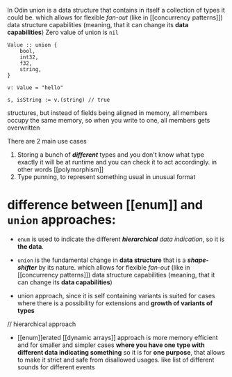 In Odin union is a data structure that contains in itself a collection of types it could be.
which allows for flexible *fan-out* (like in [[concurrency patterns]]) data structure capabilities (meaning, that it can change its **data capabilities**)
Zero value of union is `nil`
```odin
Value :: union {
	bool,
	int32,
	f32,
	string,
}

v: Value = "hello"

s, isString := v.(string) // true
```


structures, but instead of fields being aligned in memory, all members occupy the same memory, so when you write to one, all members gets overwritten


There are 2 main use cases
1. Storing a bunch of ***different*** types and you don't know what type exactly it will be at runtime and you can check it to act accordingly. in other words [[polymorphism]]
2. Type punning, to represent something usual in unusual format


# difference between [[enum]] and `union` approaches:
- `enum` is used to indicate the different ***hierarchical** data indication*, so it is **the data**.
- `union` is the fundamental change in **data structure** that is a ***shape-shifter*** by its nature. which allows for flexible *fan-out* (like in [[concurrency patterns]]) data structure capabilities (meaning, that it can change its **data capabilities**)

- union approach, since it is self containing variants is suited for cases where there is a possibility for extensions and **growth of variants of types**

// hierarchical approach
- [[enum]]erated [[dynamic arrays]] approach is more memory efficient and for smaller and simpler cases **where you have one type with different data indicating something** so it is for **one purpose**, that allows to make it strict and safe from disallowed usages. like list of different sounds for different events